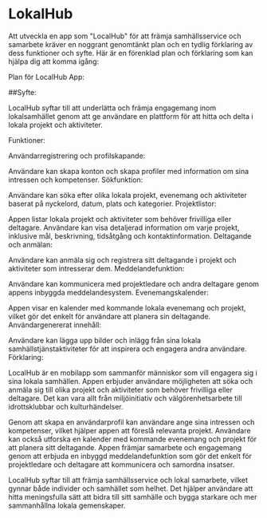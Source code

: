 # LokalHub


Att utveckla en app som "LocalHub" för att främja samhällsservice och samarbete kräver en noggrant genomtänkt plan och en tydlig förklaring av dess funktioner och syfte. Här är en förenklad plan och förklaring som kan hjälpa dig att komma igång:

Plan för LocalHub App:

##Syfte:

LocalHub syftar till att underlätta och främja engagemang inom lokalsamhället genom att ge användare en plattform för att hitta och delta i lokala projekt och aktiviteter.

Funktioner:

Användarregistrering och profilskapande:

Användare kan skapa konton och skapa profiler med information om sina intressen och kompetenser.
Sökfunktion:

Användare kan söka efter olika lokala projekt, evenemang och aktiviteter baserat på nyckelord, datum, plats och kategorier.
Projektlistor:

Appen listar lokala projekt och aktiviteter som behöver frivilliga eller deltagare.
Användare kan visa detaljerad information om varje projekt, inklusive mål, beskrivning, tidsåtgång och kontaktinformation.
Deltagande och anmälan:

Användare kan anmäla sig och registrera sitt deltagande i projekt och aktiviteter som intresserar dem.
Meddelandefunktion:

Användare kan kommunicera med projektledare och andra deltagare genom appens inbyggda meddelandesystem.
Evenemangskalender:

Appen visar en kalender med kommande lokala evenemang och projekt, vilket gör det enkelt för användare att planera sin deltagande.
Användargenererat innehåll:

Användare kan lägga upp bilder och inlägg från sina lokala samhällstjänstaktiviteter för att inspirera och engagera andra användare.
Förklaring:

LocalHub är en mobilapp som sammanför människor som vill engagera sig i sina lokala samhällen. Appen erbjuder användare möjligheten att söka och anmäla sig till olika projekt och aktiviteter som behöver frivilliga eller deltagare. Det kan vara allt från miljöinitiativ och välgörenhetsarbete till idrottsklubbar och kulturhändelser.

Genom att skapa en användarprofil kan användare ange sina intressen och kompetenser, vilket hjälper appen att föreslå relevanta projekt. Användare kan också utforska en kalender med kommande evenemang och projekt för att planera sitt deltagande. Appen främjar samarbete och engagemang genom att erbjuda en inbyggd meddelandefunktion som gör det enkelt för projektledare och deltagare att kommunicera och samordna insatser.

LocalHub syftar till att främja samhällsservice och lokal samarbete, vilket gynnar både individer och samhället som helhet. Det hjälper användare att hitta meningsfulla sätt att bidra till sitt samhälle och bygga starkare och mer sammanhållna lokala gemenskaper.




